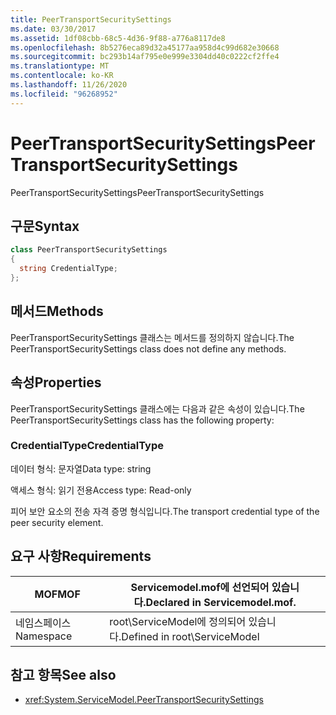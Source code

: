 ```yaml
---
title: PeerTransportSecuritySettings
ms.date: 03/30/2017
ms.assetid: 1df08cbb-68c5-4d36-9f88-a776a8117de8
ms.openlocfilehash: 8b5276eca89d32a45177aa958d4c99d682e30668
ms.sourcegitcommit: bc293b14af795e0e999e3304dd40c0222cf2ffe4
ms.translationtype: MT
ms.contentlocale: ko-KR
ms.lasthandoff: 11/26/2020
ms.locfileid: "96268952"
---
```

# <a name="peertransportsecuritysettings"></a><span data-ttu-id="1d4dd-102">PeerTransportSecuritySettings</span><span class="sxs-lookup"><span data-stu-id="1d4dd-102">PeerTransportSecuritySettings</span></span>

<span data-ttu-id="1d4dd-103">PeerTransportSecuritySettings</span><span class="sxs-lookup"><span data-stu-id="1d4dd-103">PeerTransportSecuritySettings</span></span>  
  
## <a name="syntax"></a><span data-ttu-id="1d4dd-104">구문</span><span class="sxs-lookup"><span data-stu-id="1d4dd-104">Syntax</span></span>  
  
```csharp
class PeerTransportSecuritySettings  
{  
  string CredentialType;  
};  
```  
  
## <a name="methods"></a><span data-ttu-id="1d4dd-105">메서드</span><span class="sxs-lookup"><span data-stu-id="1d4dd-105">Methods</span></span>  

 <span data-ttu-id="1d4dd-106">PeerTransportSecuritySettings 클래스는 메서드를 정의하지 않습니다.</span><span class="sxs-lookup"><span data-stu-id="1d4dd-106">The PeerTransportSecuritySettings class does not define any methods.</span></span>  
  
## <a name="properties"></a><span data-ttu-id="1d4dd-107">속성</span><span class="sxs-lookup"><span data-stu-id="1d4dd-107">Properties</span></span>  

 <span data-ttu-id="1d4dd-108">PeerTransportSecuritySettings 클래스에는 다음과 같은 속성이 있습니다.</span><span class="sxs-lookup"><span data-stu-id="1d4dd-108">The PeerTransportSecuritySettings class has the following property:</span></span>  
  
### <a name="credentialtype"></a><span data-ttu-id="1d4dd-109">CredentialType</span><span class="sxs-lookup"><span data-stu-id="1d4dd-109">CredentialType</span></span>  

 <span data-ttu-id="1d4dd-110">데이터 형식: 문자열</span><span class="sxs-lookup"><span data-stu-id="1d4dd-110">Data type: string</span></span>  
  
 <span data-ttu-id="1d4dd-111">액세스 형식: 읽기 전용</span><span class="sxs-lookup"><span data-stu-id="1d4dd-111">Access type: Read-only</span></span>  
  
 <span data-ttu-id="1d4dd-112">피어 보안 요소의 전송 자격 증명 형식입니다.</span><span class="sxs-lookup"><span data-stu-id="1d4dd-112">The transport credential type of the peer security element.</span></span>  
  
## <a name="requirements"></a><span data-ttu-id="1d4dd-113">요구 사항</span><span class="sxs-lookup"><span data-stu-id="1d4dd-113">Requirements</span></span>  
  
|<span data-ttu-id="1d4dd-114">MOF</span><span class="sxs-lookup"><span data-stu-id="1d4dd-114">MOF</span></span>|<span data-ttu-id="1d4dd-115">Servicemodel.mof에 선언되어 있습니다.</span><span class="sxs-lookup"><span data-stu-id="1d4dd-115">Declared in Servicemodel.mof.</span></span>|  
|---------|-----------------------------------|  
|<span data-ttu-id="1d4dd-116">네임스페이스</span><span class="sxs-lookup"><span data-stu-id="1d4dd-116">Namespace</span></span>|<span data-ttu-id="1d4dd-117">root\ServiceModel에 정의되어 있습니다.</span><span class="sxs-lookup"><span data-stu-id="1d4dd-117">Defined in root\ServiceModel</span></span>|  
  
## <a name="see-also"></a><span data-ttu-id="1d4dd-118">참고 항목</span><span class="sxs-lookup"><span data-stu-id="1d4dd-118">See also</span></span>

- <xref:System.ServiceModel.PeerTransportSecuritySettings>
